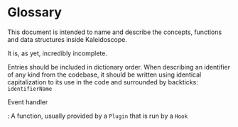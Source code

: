 # Glossary

This document is intended to name and describe the concepts, functions and data structures inside Kaleidoscope.

It is, as yet, incredibly incomplete.

Entries should be included in dictionary order. When describing an identifier of any kind from the codebase, it should be 
written using identical capitalization to its use in the code and surrounded by backticks: `identifierName`


Event handler

: A function, usually provided by a `Plugin` that is run by a `Hook`
